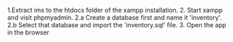 1.Extract ims to the htdocs folder of the xampp installation.
2. Start xampp and visit phpmyadmin.
  2.a Create a database first and name it 'inventory'.
  2.b Select that database and import the 'inventory.sql' file.
3. Open the app in the browser 

